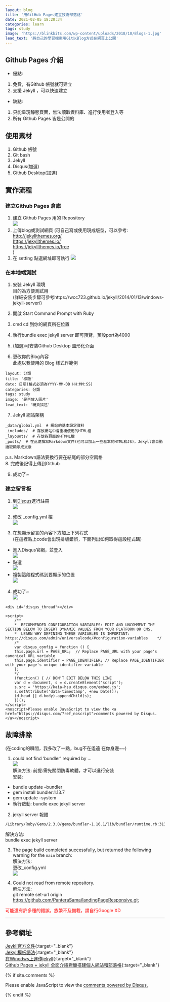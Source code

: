 ```yaml
---
layout: blog
title: '用GitHub Pages建立技術部落格'
date: 2021-02-05 18:20:34
categories: learn
tags: study
image: 'https://blinkbits.com/wp-content/uploads/2018/10/Blogs-1.jpg'
lead_text: '將自己的學習檔案用Git以Blog方式在網頁上公開'
---
```

## Github Pages 介紹
* 優點:  
1. 免費，有Github 帳號就可建立  
2. 支援 Jekyll ，可以快速建立  

* 缺點:  
1. 只能呈現靜態頁面，無法讀取資料庫、進行使用者登入等  
2. 所有 Github Pages 皆是公開的

## 使用素材
1. Github 帳號  
2. Git bash  
3. Jekyll  
4. Disqus(加選)  
5. Github Desktop(加選)  

## 實作流程
### 建立Github Pages 倉庫
1. 建立 Github Pages 用的 Repository  
![](https://i.imgur.com/3EIcPGX.png)
2. 上傳blog或測試網頁
(可自己寫或使用現成版型，可以參考:  
http://jekyllthemes.org/  
https://jekyllthemes.io/  
https://jekyllthemes.io/free  
)
3.	在 setting 點選網址即可執行
![](https://i.imgur.com/kSPhAtT.png)


### 在本地端測試
1.  安裝 Jekyll 環境  
目的為方便測試用  
(詳細安裝步驟可參考https://wcc723.github.io/jekyll/2014/01/13/windows-jekyll-server/)  

2. 開啟 Start Command Prompt with Ruby  

3. cmd cd 到你的網頁所在位置  

4. 執行bundle exec jekyll server 即可預覽，預設port為4000  

5. (加選)可安裝Github Desktop 圖形化介面

6. 更改你的Blog內容  
此處以我使用的 Blog 樣式作範例  
```
layout: 分類
title: '標題'
date: 日期(格式必須為YYYY-MM-DD HH:MM:SS)
categories: 分類
tags: study
image: '是否放入圖片'
lead_text: '網頁描述'
```  

7. Jekyll 網站架構  
``` 
_data/global.yml  # 網站的基本設定資料
_includes/  # 存放網站中會重複使用的HTML檔
_layouots/  # 存放各頁面的HTMML檔
_posts/  # 在此處撰寫Markdowm文件(也可以加上一些基本的HTML和JS)，Jekyll會自動讀取顯示成文章
```
p.s. Markdown語法要換行要在結尾的部分空兩格  
8. 完成後記得上傳到Github  

9. 成功了~


### 建立留言板
1. 到[Disqus](https://disqus.com/)進行註冊  
![](https://i.imgur.com/mpAsfff.png)

2. 修改 _config.yml 檔  
![](https://i.imgur.com/5QLjzmT.png)  

3. 在想顯示留言的內容下方加上下列程式    
(在這裡貼上code會出現排版錯誤，下面列出如何取得這段程式碼)
* 進入Disqus官網，並登入  
![](https://i.imgur.com/5peiYLJ.png)
* 點選  
![](https://i.imgur.com/4C3lgAa.png)  
* 複製這段程式碼到要顯示的位置  
![](https://i.imgur.com/m8GLIaV.png)  

4. 成功了~  
![](https://i.imgur.com/Dx8dg3x.png)


```
<div id="disqus_thread"></div>

<script>
    /**
    *  RECOMMENDED CONFIGURATION VARIABLES: EDIT AND UNCOMMENT THE SECTION BELOW TO INSERT DYNAMIC VALUES FROM YOUR PLATFORM OR CMS.
    *  LEARN WHY DEFINING THESE VARIABLES IS IMPORTANT: https://disqus.com/admin/universalcode/#configuration-variables    */
    /*
    var disqus_config = function () {
    this.page.url = PAGE_URL;  // Replace PAGE_URL with your page's canonical URL variable
    this.page.identifier = PAGE_IDENTIFIER; // Replace PAGE_IDENTIFIER with your page's unique identifier variable
    };
    */
    (function() { // DON'T EDIT BELOW THIS LINE
    var d = document, s = d.createElement('script');
    s.src = 'https://kaia-hsu.disqus.com/embed.js';
    s.setAttribute('data-timestamp', +new Date());
    (d.head || d.body).appendChild(s);
    })();
</script>
<noscript>Please enable JavaScript to view the <a href="https://disqus.com/?ref_noscript">comments powered by Disqus.</a></noscript>
```

## 故障排除
(在coding的瞬間，我多改了一點，bug不在遙遠 在你身邊~~)
1. could not find ‘bundler’ required by …  
![](https://i.imgur.com/uv8K8KM.png)  
解決方法: 
前提:需先關閉防毒軟體，才可以進行安裝  
安裝:  
*  bundle update –bundler  
*	gem install bundler:1.13.7  
*	gem update –system  
*	執行啟動: bundle exec jekyll server  

2.  jekyll server 報錯
```cmd
/Library/Ruby/Gems/2.3.0/gems/bundler-1.16.1/lib/bundler/runtime.rb:313:in check_for_activated_spec!’: You have already activated public_suffix 3.0.2, but your Gemfile requires public_suffix 3.0.0. Prepending bundle exec to your command may solve this. (Gem::LoadError)
```  
解決方法:    
bundle exec jekyll server  

3.  The page build completed successfully, but returned the following warning for the `main` branch:  
解決方法:  
更改_config.yml  
![](https://i.imgur.com/Xp8uebG.png)  

4. Could not read from remote repository.  
解決方法:  
git remote set-url origin https://github.com/PanteraSama/landingPageResponsive.git  

<font color='red'>可能還有許多種的錯誤，族繁不及備載，請自行Google XD</font>

<hr>


## 參考網址
[Jeykll官方文件](https://jekyllrb.com/docs/){:target="_blank"}  
[Jekyll模板語法](https://gist.github.com/JJediny/a466eed62cee30ad45e2){:target="_blank"}  
[在Winodws上運作jekyll](https://wcc723.github.io/jekyll/2014/01/13/windows-jekyll-server/){:target="_blank"}  
[Github Pages + jekyll 全面介紹極簡搭建個人網站和部落格](https://www.itread01.com/iqhklc.html){:target="_blank"}  

<!-- 顯示留言區 -->
{% if site.comments %}

<div id="disqus_thread"></div>
<script>
    /**
    *  RECOMMENDED CONFIGURATION VARIABLES: EDIT AND UNCOMMENT THE SECTION BELOW TO INSERT DYNAMIC VALUES FROM YOUR PLATFORM OR CMS.
    *  LEARN WHY DEFINING THESE VARIABLES IS IMPORTANT: https://disqus.com/admin/universalcode/#configuration-variables    */
    /*
    var disqus_config = function () {
    this.page.url = PAGE_URL;  // Replace PAGE_URL with your page's canonical URL variable
    this.page.identifier = PAGE_IDENTIFIER; // Replace PAGE_IDENTIFIER with your page's unique identifier variable
    };
    */
    (function() { // DON'T EDIT BELOW THIS LINE
    var d = document, s = d.createElement('script');
    s.src = 'https://kaia-hsu.disqus.com/embed.js';
    s.setAttribute('data-timestamp', +new Date());
    (d.head || d.body).appendChild(s);
    })();
</script>
<noscript>Please enable JavaScript to view the <a href="https://disqus.com/?ref_noscript">comments powered by Disqus.</a></noscript>


{% endif %}





